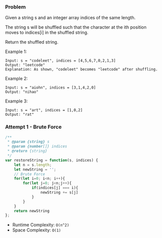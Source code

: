 ### Problem

Given a string s and an integer array indices of the same length.

The string s will be shuffled such that the character at the ith position moves to indices[i] in the shuffled string.

Return the shuffled string.

Example 1:

```
Input: s = "codeleet", indices = [4,5,6,7,0,2,1,3]
Output: "leetcode"
Explanation: As shown, "codeleet" becomes "leetcode" after shuffling.
```

Example 2:

```
Input: s = "aiohn", indices = [3,1,4,2,0]
Output: "nihao"
```

Example 3:
```
Input: s = "art", indices = [1,0,2]
Output: "rat"
```

### Attempt 1 - Brute Force

```javascript
/**
 * @param {string} s
 * @param {number[]} indices
 * @return {string}
 */
var restoreString = function(s, indices) {
    let n = s.length;
    let newString = '';
    // Brute Force
    for(let i=0; i<n; i++){
        for(let j=0; j<n;j++){
            if(indices[j] === i){
                newString += s[j]
            }
        }
    }
    return newString
};
```
- Runtime Complexity: `O(n^2)`
- Space Complexity: `O(1)`